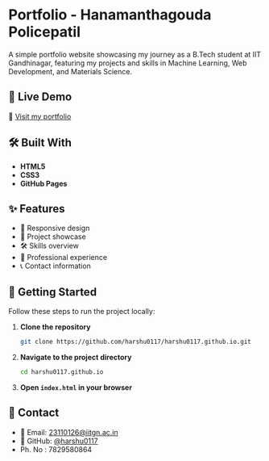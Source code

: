 # Portfolio - Hanamanthagouda Policepatil

A simple portfolio website showcasing my journey as a B.Tech student at IIT Gandhinagar, featuring my projects and skills in Machine Learning, Web Development, and Materials Science.

## 🚀 Live Demo
🔗 [Visit my portfolio](https://harshu0117.github.io)

## 🛠 Built With
- **HTML5**
- **CSS3**
- **GitHub Pages**

## ✨ Features
- 🎨 Responsive design  
- 📂 Project showcase  
- 🛠️ Skills overview  
- 💼 Professional experience  
- 📞 Contact information  

## 📌 Getting Started
Follow these steps to run the project locally:

1. **Clone the repository**  
   ```sh
   git clone https://github.com/harshu0117/harshu0117.github.io.git
   ```

2. **Navigate to the project directory**  
   ```sh
   cd harshu0117.github.io
   ```

3. **Open `index.html` in your browser**  

## 📩 Contact
- 📧 Email: [23110126@iitgn.ac.in](mailto:23110126@iitgn.ac.in)  
- 🐙 GitHub: [@harshu0117](https://github.com/harshu0117)
- Ph. No : 7829580864

